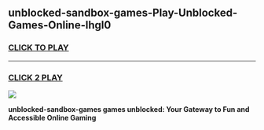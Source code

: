 
## unblocked-sandbox-games-Play-Unblocked-Games-Online-lhgl0
<h3>
<a href="https://premium76.site?title=unblocked-sandbox-games&ref=25A">CLICK TO PLAY</a></h3>
<hr>

<h3>
<a href="https://premium76.site?title=unblocked-sandbox-games&ref=25A">CLICK 2 PLAY</a>
  
</h3>

<a href="https://premium76.site?title=unblocked-sandbox-games&ref=25A"><img src="https://clearcache.store/games.png"></a>


**unblocked-sandbox-games games unblocked: Your Gateway to Fun and Accessible Online Gaming**
